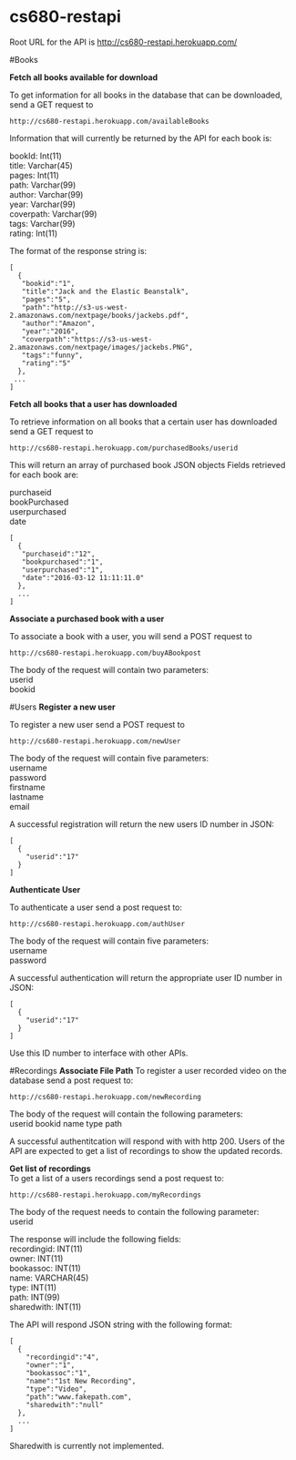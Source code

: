 # cs680-restapi

Root URL for the API is http://cs680-restapi.herokuapp.com/

#Books

**Fetch all books available for download**

To get information for all books in the database that can be downloaded, send a GET request to
````
http://cs680-restapi.herokuapp.com/availableBooks 
````

Information that will currently be returned by the API for each book is: 

bookId: Int(11)  
title: Varchar(45)  
pages: Int(11)  
path: Varchar(99)  
author: Varchar(99)  
year: Varchar(99)  
coverpath: Varchar(99)  
tags: Varchar(99)  
rating: Int(11)  

The format of the response string is:  

````
[
  {
   "bookid":"1",
   "title":"Jack and the Elastic Beanstalk",
   "pages":"5",
   "path":"http://s3-us-west-2.amazonaws.com/nextpage/books/jackebs.pdf",
   "author":"Amazon",
   "year":"2016",
   "coverpath":"https://s3-us-west-2.amazonaws.com/nextpage/images/jackebs.PNG",
   "tags":"funny",
   "rating":"5"
  },
 ...
]
````

**Fetch all books that a user has downloaded**
 
To retrieve information on all books that a certain user has downloaded send a GET request to
````
http://cs680-restapi.herokuapp.com/purchasedBooks/userid
````
This will return an array of purchased book JSON objects 
Fields retrieved for each book are: 

purchaseid   
bookPurchased    
userpurchased    
date    

````
[
  {
   "purchaseid":"12",
   "bookpurchased":"1",
   "userpurchased":"1",
   "date":"2016-03-12 11:11:11.0"
  },
  ...
]
````

**Associate a purchased book with a user**

To associate a book with a user, you will send a POST request to 

````
http://cs680-restapi.herokuapp.com/buyABookpost
````

The body of the request will contain two parameters:  
userid  
bookid  

#Users
**Register a new user**

To register a new user send a POST request to
````
http://cs680-restapi.herokuapp.com/newUser
````

The body of the request will contain five parameters:  
username  
password  
firstname  
lastname  
email

A successful registration will return the new users ID number in JSON:

````
[
  {
    "userid":"17"
  }
]
````
**Authenticate User**

To authenticate a user send a post request to:
````
http://cs680-restapi.herokuapp.com/authUser
````

The body of the request will contain five parameters:  
username  
password

A successful authentication will return the appropriate user ID number in JSON:
````
[
  {
    "userid":"17"
  }
]
````

Use this ID number to interface with other APIs.

#Recordings
**Associate File Path**
To register a user recorded video on the database send a post request to:
````
http://cs680-restapi.herokuapp.com/newRecording
````
The body of the request will contain the following parameters:  
userid
bookid
name
type
path

A successful authentitcation will respond with with http 200. Users of the API are expected to get a list of recordings to show the updated records.

**Get list of recordings**  
To get a list of a users recordings send a post request to:
````
http://cs680-restapi.herokuapp.com/myRecordings
````
The body of the request needs to contain the following parameter:  
userid

The response will include the following fields:   
recordingid: INT(11)  
owner: INT(11)  
bookassoc: INT(11)  
name: VARCHAR(45)  
type: INT(11)  
path: INT(99)  
sharedwith: INT(11)  

The API will respond JSON string with the following format:
````
[
  {
    "recordingid":"4",
    "owner":"1",
    "bookassoc":"1",
    "name":"1st New Recording",
    "type":"Video",
    "path":"www.fakepath.com",
    "sharedwith":"null"
  },
  ...
]
````

Sharedwith is currently not implemented.
